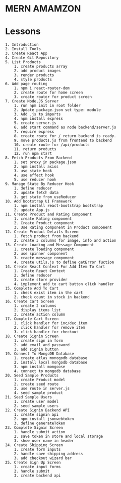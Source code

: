 # MERN AMAMZON

# Lessons

    1. Introduction
    2. Install Tools
    3. Create React App
    4. Create Git Repository
    5. List Products
        1. create products array
        2. add product images
        3. render products
        4. style products
    6. Add page routing
        1. npm i react-router-dom
        2. create route for home screen
        3. create router for product screen
    7. Create Node.JS Server
        1. run npm init in root folder
        2. Update package.json set type: module
        3. Add .js to imports
        4. npm install express
        5. create server.js
        6. add start command as node backend/server.js
        7. require express
        8. create route for / return backend is ready.
        9. move products.js from frontend to backend
        10. create route for /api/products
        11. return products
        12. run npm start
    8. Fetch Products From Backend
        1. set proxy in package.json
        2. npm install axios
        3. use state hook
        4. use effect hook
        5. use reducer hook
    9. Manage State By Reducer Hook
        1. define reducer
        2. update fetch data
        3. get state from useReducer
    10. Add bootstrap UI Framework
        1. npm install react-bootstrap bootstrap
        2. update App.js
    11. Create Product and Rating Component
        1. create Rating component
        2. Create Product component
        3. Use Rating component in Product component
    12. Create Product Details Screen
        1. fetch product from backend
        2. create 3 columns for image, info and action
    13. Create Loading and Message Component
        1. create loading component
        2. use spinner component
        3. craete message component
        4. create utils.js to define getError fuction
    14. Create React Context For Add Item To Cart
        1. Create React Context
        2. define reducer
        3. create store provider
        4. implement add to cart button click handler
    15. Complete Add To Cart
        1. check exist item in the cart
        2. check count in stock in backend
    16. Create Cart Screen
        1. create 2 columns
        2. display items list
        3. create action column
    17. Complete Cart Screen
        1. click handler for inc/dec item
        2. click handler for remove item
        3. click handler for checkout
    18. Create Signin Screen
        1. create sign in form
        2. add email and password
        3. add signin button
    19. Connect To MongoDB Database
        1. create atlas monogodb database
        2. install local mongodb database
        3. npm install mongoose
        4. connect to mongodb database
    20. Seed Sample Products
        1. create Product model
        2. create seed route
        3. use route in server.js
        4. seed sample product
    21. Seed Sample Users
        1. create user model
        2. seed sample users
    22. Create Signin Backend API
        1. create signin api
        2. npm install jsonwebtoken
        3. define generateToken
    23. Complete Signin Screen
        1. handle submit action
        2. save token in store and local storage
        3. show user name in header
    24. Create Shipping Screen
        1. create form inputs
        2. handle save shipping address
        3. add checkout wizard bar
    25. Create Sign Up Screen
        1. create input forms
        2. handle submit
        3. create backend api
